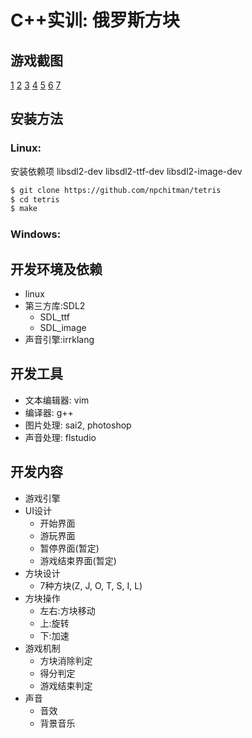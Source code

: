 # C++实训: 俄罗斯方块

## 游戏截图
[1](https://github.com/npchitman/tetris/blob/master/screenshot/1.png?raw=true)
[2](https://github.com/npchitman/tetris/blob/master/screenshot/2.png?raw=true)
[3](https://github.com/npchitman/tetris/blob/master/screenshot/3.png?raw=true)
[4](https://github.com/npchitman/tetris/blob/master/screenshot/4.png?raw=true)
[5](https://github.com/npchitman/tetris/blob/master/screenshot/5.png?raw=true)
[6](https://github.com/npchitman/tetris/blob/master/screenshot/6.png?raw=true)
[7](https://github.com/npchitman/tetris/blob/master/screenshot/7.png?raw=true)
## 安装方法
### Linux:
安装依赖项 libsdl2-dev libsdl2-ttf-dev libsdl2-image-dev
```bash
$ git clone https://github.com/npchitman/tetris
$ cd tetris
$ make
```
### Windows:


## 开发环境及依赖
* linux
* 第三方库:SDL2
    * SDL_ttf
    * SDL_image
* 声音引擎:irrklang

## 开发工具
* 文本编辑器: vim
* 编译器: g++
* 图片处理: sai2, photoshop
* 声音处理: flstudio

## 开发内容
* 游戏引擎
* UI设计
    * 开始界面
    * 游玩界面
    * 暂停界面(暂定)
    * 游戏结束界面(暂定)
* 方块设计
    * 7种方块(Z, J, O, T, S, I, L)
* 方块操作
    * 左右:方块移动
    * 上:旋转
    * 下:加速
* 游戏机制
    * 方块消除判定
    * 得分判定
    * 游戏结束判定
* 声音
    * 音效
    * 背景音乐
